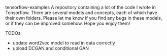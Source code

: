 tensorflow-examples
A repository containing a lot of the code I wrote in Tensorflow. There are several models and concepts, each of which have their own folders. Please let me know if you find any bugs in these models, or if they can be improved somehow. Hope you enjoy them!

TODOs:

- update word2vec model to read in data correctly
- upload DCGAN and conditional GAN
